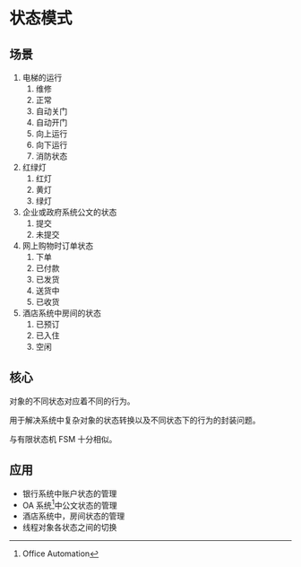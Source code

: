 # 状态模式

## 场景

1. 电梯的运行
   1. 维修
   2. 正常
   3. 自动关门
   4. 自动开门
   5. 向上运行
   6. 向下运行
   7. 消防状态
2. 红绿灯
   1. 红灯
   2. 黄灯
   3. 绿灯
3. 企业或政府系统公文的状态
   1. 提交
   2. 未提交
4. 网上购物时订单状态
   1. 下单
   2. 已付款
   3. 已发货
   4. 送货中
   5. 已收货
5. 酒店系统中房间的状态
   1. 已预订
   2. 已入住
   3. 空闲

## 核心

对象的不同状态对应着不同的行为。

用于解决系统中复杂对象的状态转换以及不同状态下的行为的封装问题。

与有限状态机 FSM 十分相似。

## 应用

- 银行系统中账户状态的管理
- OA 系统[^1]中公文状态的管理
- 酒店系统中，房间状态的管理
- 线程对象各状态之间的切换



[^1]: Office Automation